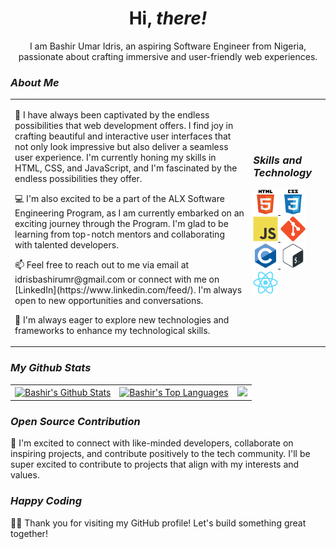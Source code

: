 <h1 align="center">Hi, <i>there!</i></i></h1>
<p align="center">I am Bashir Umar Idris, an aspiring Software Engineer from Nigeria, passionate about crafting immersive and user-friendly web experiences.</p>

<table>
  <tr>
    <h3><i>About Me</i></h3>
    <td>
      <p>🌟 I have always been captivated by the endless possibilities that web development offers. I find joy in crafting beautiful and interactive user interfaces that not only look impressive but also deliver a seamless user experience. I'm currently honing my skills in HTML, CSS, and JavaScript, and I'm fascinated by the endless possibilities they offer.</p>
      <p>💻 I'm also excited to be a part of the ALX Software Engineering Program, as I am currently embarked on an exciting journey       through the Program. I'm glad to be learning from top-notch mentors and collaborating with talented developers.
      </p>
      <p>📫 Feel free to reach out to me via email at idrisbashirumr@gmail.com or connect with me on [LinkedIn](https://www.linkedin.com/feed/). I'm always open to new opportunities and conversations.</p>
      <p>🌟 I'm always eager to explore new technologies and frameworks to enhance my technological skills.</p>
    </td> 
    <td>
      <h3 align="left"><i>Skills and<br>
        Technology</i></h3>
      <p align="left">
        <a href="https://www.w3.org/html/" target="_blank" rel="noreferrer"> <img src="https://raw.githubusercontent.com/devicons/devicon/master/icons/html5/html5-original-wordmark.svg" alt="html5" width="40" height="40"/> </a>
        <a href="https://www.w3schools.com/css/" target="_blank" rel="noreferrer"> <img src="https://raw.githubusercontent.com/devicons/devicon/master/icons/css3/css3-original-wordmark.svg" alt="css3" width="40" height="40"/> </a>
        <a href="https://developer.mozilla.org/en-US/docs/Web/JavaScript" target="_blank" rel="noreferrer"> <img src="https://raw.githubusercontent.com/devicons/devicon/master/icons/javascript/javascript-original.svg" alt="javascript" width="40" height="40"/> </a>
        <a href="https://git-scm.com/" target="_blank" rel="noreferrer">
  <img src="https://raw.githubusercontent.com/devicons/devicon/master/icons/git/git-original.svg" alt="git" width="40" height="40"/>
</a>
      <a href="https://www.cprogramming.com/" target="_blank" rel="noreferrer"> <img src="https://raw.githubusercontent.com/devicons/devicon/master/icons/c/c-original.svg" alt="c" width="40" height="40"/> </a>
      <a href="https://www.gnu.org/software/bash/" target="_blank" rel="noreferrer">
  <img src="https://raw.githubusercontent.com/devicons/devicon/master/icons/bash/bash-original.svg" alt="shell" width="40" height="40"/>
</a>
      <a href="https://reactjs.org/" target="_blank" rel="noreferrer">
  <img src="https://raw.githubusercontent.com/devicons/devicon/master/icons/react/react-original.svg" alt="react" width="40" height="40"/>
</a>
 <!-- <a href="https://www.python.org" target="_blank" rel="noreferrer"> <img src="https://raw.githubusercontent.com/devicons/devicon/master/icons/python/python-original.svg" alt="python" width="40" height="40"/> </a>
-->
<!--  <a href="https://www.typescriptlang.org/" target="_blank" rel="noreferrer">
  <img src="https://raw.githubusercontent.com/devicons/devicon/master/icons/typescript/typescript-original.svg" alt="typescript" width="40" height="40"/></a>
-->
<!--  <a href="https://www.vagrantup.com/" target="_blank" rel="noreferrer"> <img src="https://www.vectorlogo.zone/logos/vagrantup/vagrantup-icon.svg" alt="vagrant" width="40" height="40"/> </a>
-->
      </p> 
    </td>
  </tr>
</table>

<p align="center"></p>

### *My Github Stats*

<table>
  <tr>
    <td>
       <a href="https://github.com/bash4dev"><img alt="Bashir's Github Stats" src="https://github-readme-stats.vercel.app/api?username=bash4dev&show_icons=true&count_private=true&theme=react&hide_border=true&bg_color=1d2a3a" /></a>
    </td>
    <td>
      <a href="https://github.com/bash4dev"><img alt="Bashir's Top Languages" src="https://github-readme-stats.vercel.app/api/top-langs/?username=bash4dev&langs_count=6&count_private=true&layout=compact&theme=react&hide_border=true&bg_color=1d2a3a"/></a>
    </td>
    <td>
       <a href="http://www.github.com/bash4dev"><img src="https://github-readme-streak-stats.herokuapp.com/?user=bash4dev&stroke=ffffff&background=1d2a3a&ring=5BCDEC&fire=5BCDEC&currStreakNum=ffffff&currStreakLabel=5BCDEC&sideNums=ffffff&sideLabels=ffffff&dates=ffffff&hide_border=true" /></a>
    </td>
  </tr>
</table>

### *Open Source Contribution*
  🤝 I'm excited to connect with like-minded developers, collaborate on inspiring projects, and contribute positively to the tech community. I'll be super excited to contribute to projects that align with my interests and values.

### *Happy Coding*
  👨‍💻 Thank you for visiting my GitHub profile! Let's build something great together!
  
<!-- ![GitHub Activity Graph](https://activity-graph.herokuapp.com/graph?username=bash4umr&bg_color=1d2a3a&color=5BCDEC&line=5BCDEC&point=FFFFFF&hide_border=true)

<p align="right"> <img src="https://media.giphy.com/media/WUlplcMpOCEmTGBtBW/giphy.gif" width="30"><img src="https://komarev.com/ghpvc/?username=bash4dev&label=Profile%20views&color=0e75b6&style=flat" alt="bash4dev" /> </p> -->

<!--### *Projects*

🚀 Check out some of my projects where I applied these skills:
- [My Portfolio Website](https://) - Built with HTML, CSS, and JavaScript showcasing my projects.
- [E-commerce Store](https://github.com/) - Developed using React and Redux for state management.
- [Weather App](https://github.com/) - A weather application created with React and styled with Bootstrap.
- [C Programming Examples](https://github.com/) - Repository with various C programming examples.
- [Python Data Analysis](https://github.com/) - Project utilizing Python for data analysis and visualization.
- [TypeScript Project](https://github.com/) - TypeScript project demonstrating type-safe development.
- [Shell Scripts](https://github.com/) - Collection of useful shell scripts for automation.
-->
<!--
